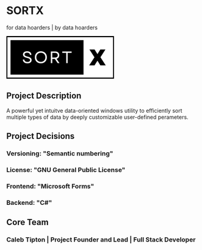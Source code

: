 # SORTX
for data hoarders | by data hoarders

![SORTX LOGO](src/images/sortx_logo.png)

## Project Description
   A powerful yet intuitve data-oriented windows utility to efficiently sort multiple types of data by deeply customizable user-defined perameters.

## Project Decisions 
### Versioning: "Semantic numbering"
### License: "GNU General Public License"
### Frontend: "Microsoft Forms"
### Backend: "C#"

## Core Team
### Caleb Tipton | Project Founder and Lead | Full Stack Developer

